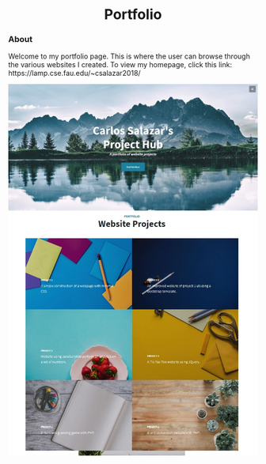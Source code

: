 <h1 align="center">Portfolio</h1>

<h3 align="left">About</h3>
<p>Welcome to my portfolio page. This is where the user can browse through the various websites I created. To view my homepage, click this link: https://lamp.cse.fau.edu/~csalazar2018/</p>

<img src="https://github.com/Commando20/Web-Development/blob/portfolio/assests/screenshots/homepage.JPG" align="center"/>
<img src="https://github.com/Commando20/Web-Development/blob/portfolio/assests/screenshots/listOfProjects.JPG" align="center"/>
